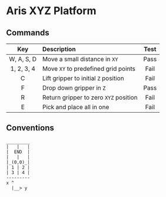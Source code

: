 # Aris XYZ Platform


## Commands

| Key        | Description                          | Test |
|:----------:|:-------------------------------------|:----:|
| W, A, S, D | Move a small distance in `XY`        | Pass |
| 1, 2, 3, 4 | Move `XY` to predefined grid points  | Fail |
| C          | Lift gripper to initial `Z` position | Fail |
| F          | Drop down gripper in `Z`             | Pass |
| R          | Return gripper to zero `XYZ` position| Fail |
| E          | Pick and place all in one            | Fail |


## Conventions

```
_________
|   |   |
|  END  |
|   |   |
|_(0,0)_|
| 1 | 2 |
| 3 | 4 |
---------
x ^
  |__> y

```
